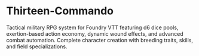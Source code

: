 # Thirteen-Commando
Tactical military RPG system for Foundry VTT featuring d6 dice pools, exertion-based action economy, dynamic wound effects, and advanced combat automation. Complete character creation with breeding traits, skills, and field specializations.
